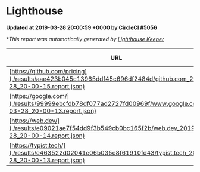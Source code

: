 
# Lighthouse

**Updated at 2019-03-28 20:00:59 +0000 by [CircleCI #5056](https://circleci.com/gh/ItinerisLtd/lighthouse-keeper-example/5056)**

**This report was automatically generated by [Lighthouse Keeper](https://github.com/itinerisltd/lighthouse-keeper)*

| URL | Performance | Accessibility | Best Practices | SEO | PWA | Updated At |
| --- | --- | --- | --- | --- | --- | --- |
| [https://github.com/pricing](./results/aae423b045c13965ddf45c696df2484d/github.com_2019-03-28_20-00-15.report.json) | 0.86 | 0.89 | 0.93 | 0.9 | 0.58 | 2019-03-28T20:00:15.229Z |
| [https://google.com/](./results/99999ebcfdb78df077ad2727fd00969f/www.google.com_2019-03-28_20-00-13.report.json) | 0.96 | 0.71 | 0.93 | 0.82 | 0.58 | 2019-03-28T20:00:13.300Z |
| [https://web.dev/](./results/e09021ae7f54dd9f3b549cb0bc165f2b/web.dev_2019-03-28_20-00-14.report.json) | 0.97 | 0.93 | 0.93 | 0.96 | 1 | 2019-03-28T20:00:14.857Z |
| [https://typist.tech/](./results/e463522d02041e06b035e8f61910fd43/typist.tech_2019-03-28_20-00-13.report.json) | 1 |  |  |  |  | 2019-03-28T20:00:13.613Z |
